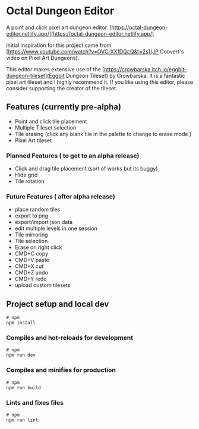 # Octal Dungeon Editor

A point and click pixel art dungeon editor. [https://octal-dungeon-editor.netlify.app/](https://octal-dungeon-editor.netlify.app/)

Initial inspiration for this project came from [https://www.youtube.com/watch?v=OVCrXXfDQcQ&t=2s](JP Coovert's video on Pixel Art Dungeons).

This editor makes extensive use of the [https://crowbarska.itch.io/eggbit-dungeon-tileset](Eggbit Dungeon Tileset) by Crowbarska. It is a fantastic pixel art tileset and I highly recommend it. If you like using this editor, please consider supporting the creator of the tileset.

## Features (currently pre-alpha)

- Point and click tile placement
- Multiple Tileset selection
- Tile erasing (click any blank tile in the palette to change to erase mode )
- Pixel Art tileset

### Planned Features ( to get to an alpha release)

- Click and drag tile placement (sort of works but its buggy)
- Hide grid
- Tile rotation

### Future Features ( after alpha release)

- place random tiles
- export to png
- export/import json data
- edit multiple levels in one session
- Tile mirroring
- Tile selection
- Erase on right click
- CMD+C copy
- CMD+V paste
- CMD+X cut
- CMD+Z undo
- CMD+Y redo
- upload custom tilesets

## Project setup and local dev

```
# npm
npm install

```

### Compiles and hot-reloads for development

```
# npm
npm run dev

```

### Compiles and minifies for production

```
# npm
npm run build

```

### Lints and fixes files

```
# npm
npm run lint

```

